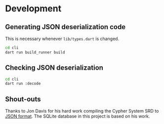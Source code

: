 # Development

## Generating JSON deserialization code

This is necessary whenever `lib/types.dart` is changed.

```sh
cd cli
dart run build_runner build
```

## Checking JSON deserialization

```sh
cd cli
dart run :decode
```

## Shout-outs

Thanks to Jon Davis for his hard work compiling the Cypher System SRD to [JSON format](https://github.com/Jon-Davis/Cypher-System-JSON-DB). The SQLite database in this project is based on his work.